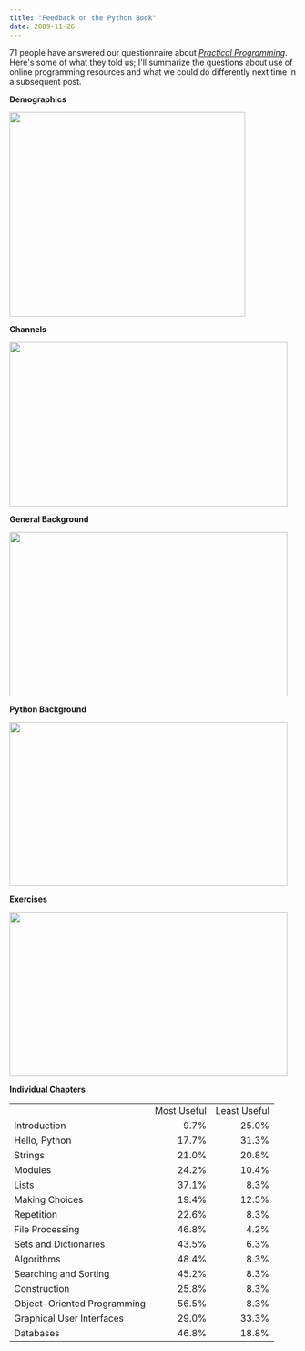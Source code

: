 ```yaml
---
title: "Feedback on the Python Book"
date: 2009-11-26
---
```

71 people have answered our questionnaire about <a href="http://www.pragprog.com/titles/gwpy/practical-programming"><em>Practical Programming</em></a>. Here's some of what they told us; I'll summarize the questions about use of online programming resources and what we could do differently next time in a subsequent post.

<strong>Demographics</strong>

<img src="@root/files/2009/11/1.png" width="414" height="358" class="centered">

<strong>Channels</strong>

<img src="@root/files/2009/11/2.png" width="488" height="288" class="centered">

<strong>General Background</strong>

<img src="@root/files/2009/11/3.png" width="488" height="288" class="centered">

<strong>Python Background</strong>

<img src="@root/files/2009/11/4.png" width="488" height="288" class="centered">

<strong>Exercises</strong>

<img src="@root/files/2009/11/6.png" width="488" height="288" class="centered">

<strong>Individual Chapters</strong>
<table class="centered">
<tbody>
<tr>
<td></td>
<td>Most Useful</td>
<td>Least Useful</td>
</tr>
<tr>
<td>Introduction</td>
<td align="right">9.7%</td>
<td align="right">25.0%</td>
</tr>
<tr>
<td>Hello, Python</td>
<td align="right">17.7%</td>
<td align="right">31.3%</td>
</tr>
<tr>
<td>Strings</td>
<td align="right">21.0%</td>
<td align="right">20.8%</td>
</tr>
<tr>
<td>Modules</td>
<td align="right">24.2%</td>
<td align="right">10.4%</td>
</tr>
<tr>
<td>Lists</td>
<td align="right">37.1%</td>
<td align="right">8.3%</td>
</tr>
<tr>
<td>Making Choices</td>
<td align="right">19.4%</td>
<td align="right">12.5%</td>
</tr>
<tr>
<td>Repetition</td>
<td align="right">22.6%</td>
<td align="right">8.3%</td>
</tr>
<tr>
<td>File Processing</td>
<td align="right">46.8%</td>
<td align="right">4.2%</td>
</tr>
<tr>
<td>Sets and Dictionaries</td>
<td align="right">43.5%</td>
<td align="right">6.3%</td>
</tr>
<tr>
<td>Algorithms</td>
<td align="right">48.4%</td>
<td align="right">8.3%</td>
</tr>
<tr>
<td>Searching and Sorting</td>
<td align="right">45.2%</td>
<td align="right">8.3%</td>
</tr>
<tr>
<td>Construction</td>
<td align="right">25.8%</td>
<td align="right">8.3%</td>
</tr>
<tr>
<td>Object-Oriented Programming</td>
<td align="right">56.5%</td>
<td align="right">8.3%</td>
</tr>
<tr>
<td>Graphical User Interfaces</td>
<td align="right">29.0%</td>
<td align="right">33.3%</td>
</tr>
<tr>
<td>Databases</td>
<td align="right">46.8%</td>
<td align="right">18.8%</td>
</tr>
</tbody></table>
